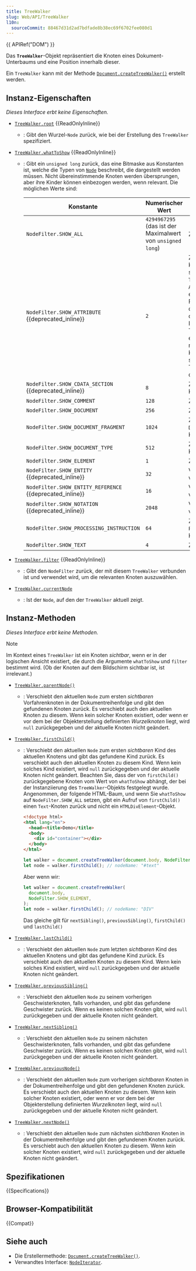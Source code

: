 ```yaml
---
title: TreeWalker
slug: Web/API/TreeWalker
l10n:
  sourceCommit: 88467d31d2ad7bdfade8b38ec69f6702fee080d1
---
```


{{ APIRef("DOM") }}

Das **`TreeWalker`**-Objekt repräsentiert die Knoten eines Dokument-Unterbaums und eine Position innerhalb dieser.

Ein `TreeWalker` kann mit der Methode [`Document.createTreeWalker()`](/de/docs/Web/API/Document/createTreeWalker) erstellt werden.

## Instanz-Eigenschaften

_Dieses Interface erbt keine Eigenschaften._

- [`TreeWalker.root`](/de/docs/Web/API/TreeWalker/root) {{ReadOnlyInline}}
  - : Gibt den Wurzel-`Node` zurück, wie bei der Erstellung des `TreeWalker` spezifiziert.
- [`TreeWalker.whatToShow`](/de/docs/Web/API/TreeWalker/whatToShow) {{ReadOnlyInline}}

  - : Gibt ein `unsigned long` zurück, das eine Bitmaske aus Konstanten ist, welche die Typen von [`Node`](/de/docs/Web/API/Node) beschreibt, die dargestellt werden müssen. Nicht übereinstimmende Knoten werden übersprungen, aber ihre Kinder können einbezogen werden, wenn relevant. Die möglichen Werte sind:

    | Konstante                                                | Numerischer Wert                                           | Beschreibung                                                                                                                                                                                                                                                                                                                                                               |
    | -------------------------------------------------------- | ---------------------------------------------------------- | -------------------------------------------------------------------------------------------------------------------------------------------------------------------------------------------------------------------------------------------------------------------------------------------------------------------------------------------------------------------------- |
    | `NodeFilter.SHOW_ALL`                                    | `4294967295` (das ist der Maximalwert von `unsigned long`) | Zeigt alle Knoten.                                                                                                                                                                                                                                                                                                                                                         |
    | `NodeFilter.SHOW_ATTRIBUTE` {{deprecated_inline}}        | `2`                                                        | Zeigt Attribute-`Attr`-Knoten. Dies ist nur sinnvoll, wenn ein `TreeWalker` mit einem `Attr`-Knoten als Wurzel erstellt wird. In diesem Fall bedeutet es, dass der Attribut-Knoten in der ersten Position der Iteration oder Traversierung erscheint. Da Attribute niemals Kinder anderer Knoten sind, erscheinen sie nicht bei der Traversierung durch den Dokument-Baum. |
    | `NodeFilter.SHOW_CDATA_SECTION` {{deprecated_inline}}    | `8`                                                        | Zeigt `CDATASection`-Knoten.                                                                                                                                                                                                                                                                                                                                               |
    | `NodeFilter.SHOW_COMMENT`                                | `128`                                                      | Zeigt `Comment`-Knoten.                                                                                                                                                                                                                                                                                                                                                    |
    | `NodeFilter.SHOW_DOCUMENT`                               | `256`                                                      | Zeigt `Document`-Knoten.                                                                                                                                                                                                                                                                                                                                                   |
    | `NodeFilter.SHOW_DOCUMENT_FRAGMENT`                      | `1024`                                                     | Zeigt `DocumentFragment`-Knoten.                                                                                                                                                                                                                                                                                                                                           |
    | `NodeFilter.SHOW_DOCUMENT_TYPE`                          | `512`                                                      | Zeigt `DocumentType`-Knoten.                                                                                                                                                                                                                                                                                                                                               |
    | `NodeFilter.SHOW_ELEMENT`                                | `1`                                                        | Zeigt `Element`-Knoten.                                                                                                                                                                                                                                                                                                                                                    |
    | `NodeFilter.SHOW_ENTITY` {{deprecated_inline}}           | `32`                                                       | Veraltet, nicht mehr verwendbar.                                                                                                                                                                                                                                                                                                                                           |
    | `NodeFilter.SHOW_ENTITY_REFERENCE` {{deprecated_inline}} | `16`                                                       | Veraltet, nicht mehr verwendbar.                                                                                                                                                                                                                                                                                                                                           |
    | `NodeFilter.SHOW_NOTATION` {{deprecated_inline}}         | `2048`                                                     | Veraltet, nicht mehr verwendbar.                                                                                                                                                                                                                                                                                                                                           |
    | `NodeFilter.SHOW_PROCESSING_INSTRUCTION`                 | `64`                                                       | Zeigt `ProcessingInstruction`-Knoten.                                                                                                                                                                                                                                                                                                                                      |
    | `NodeFilter.SHOW_TEXT`                                   | `4`                                                        | Zeigt `Text`-Knoten.                                                                                                                                                                                                                                                                                                                                                       |

- [`TreeWalker.filter`](/de/docs/Web/API/TreeWalker/filter) {{ReadOnlyInline}}
  - : Gibt den `NodeFilter` zurück, der mit diesem `TreeWalker` verbunden ist und verwendet wird, um die relevanten Knoten auszuwählen.
- [`TreeWalker.currentNode`](/de/docs/Web/API/TreeWalker/currentNode)
  - : Ist der `Node`, auf den der `TreeWalker` aktuell zeigt.

## Instanz-Methoden

_Dieses Interface erbt keine Methoden._

> [!NOTE]
> Im Kontext eines `TreeWalker` ist ein Knoten _sichtbar_, wenn er in der logischen Ansicht existiert, die durch die Argumente `whatToShow` und `filter` bestimmt wird. (Ob der Knoten auf dem Bildschirm sichtbar ist, ist irrelevant.)

- [`TreeWalker.parentNode()`](/de/docs/Web/API/TreeWalker/parentNode)
  - : Verschiebt den aktuellen `Node` zum ersten _sichtbaren_ Vorfahrenknoten in der Dokumentreihenfolge und gibt den gefundenen Knoten zurück. Es verschiebt auch den aktuellen Knoten zu diesem. Wenn kein solcher Knoten existiert, oder wenn er vor dem bei der Objekterstellung definierten _Wurzelknoten_ liegt, wird `null` zurückgegeben und der aktuelle Knoten nicht geändert.
- [`TreeWalker.firstChild()`](/de/docs/Web/API/TreeWalker/firstChild)

  - : Verschiebt den aktuellen `Node` zum ersten _sichtbaren_ Kind des aktuellen Knotens und gibt das gefundene Kind zurück. Es verschiebt auch den aktuellen Knoten zu diesem Kind. Wenn kein solches Kind existiert, wird `null` zurückgegeben und der aktuelle Knoten nicht geändert. Beachten Sie, dass der von `firstChild()` zurückgegebene Knoten vom Wert von `whatToShow` abhängt, der bei der Instanziierung des `TreeWalker`-Objekts festgelegt wurde. Angenommen, der folgende HTML-Baum, und wenn Sie `whatToShow` auf `NodeFilter.SHOW_ALL` setzen, gibt ein Aufruf von `firstChild()` einen `Text`-Knoten zurück und nicht ein `HTMLDivElement`-Objekt.

    ```html
    <!doctype html>
    <html lang="en">
      <head><title>Demo</title>
      <body>
        <div id="container"></div>
      </body>
    </html>
    ```

    ```js
    let walker = document.createTreeWalker(document.body, NodeFilter.SHOW_ALL);
    let node = walker.firstChild(); // nodeName: "#text"
    ```

    Aber wenn wir:

    ```js
    let walker = document.createTreeWalker(
      document.body,
      NodeFilter.SHOW_ELEMENT,
    );
    let node = walker.firstChild(); // nodeName: "DIV"
    ```

    Das gleiche gilt für `nextSibling()`, `previousSibling()`, `firstChild()` und `lastChild()`

- [`TreeWalker.lastChild()`](/de/docs/Web/API/TreeWalker/lastChild)
  - : Verschiebt den aktuellen `Node` zum letzten _sichtbaren_ Kind des aktuellen Knotens und gibt das gefundene Kind zurück. Es verschiebt auch den aktuellen Knoten zu diesem Kind. Wenn kein solches Kind existiert, wird `null` zurückgegeben und der aktuelle Knoten nicht geändert.
- [`TreeWalker.previousSibling()`](/de/docs/Web/API/TreeWalker/previousSibling)
  - : Verschiebt den aktuellen `Node` zu seinem vorherigen Geschwisterknoten, falls vorhanden, und gibt das gefundene Geschwister zurück. Wenn es keinen solchen Knoten gibt, wird `null` zurückgegeben und der aktuelle Knoten nicht geändert.
- [`TreeWalker.nextSibling()`](/de/docs/Web/API/TreeWalker/nextSibling)
  - : Verschiebt den aktuellen `Node` zu seinem nächsten Geschwisterknoten, falls vorhanden, und gibt das gefundene Geschwister zurück. Wenn es keinen solchen Knoten gibt, wird `null` zurückgegeben und der aktuelle Knoten nicht geändert.
- [`TreeWalker.previousNode()`](/de/docs/Web/API/TreeWalker/previousNode)
  - : Verschiebt den aktuellen `Node` zum vorherigen _sichtbaren_ Knoten in der Dokumentreihenfolge und gibt den gefundenen Knoten zurück. Es verschiebt auch den aktuellen Knoten zu diesem. Wenn kein solcher Knoten existiert, oder wenn er vor dem bei der Objekterstellung definierten _Wurzelknoten_ liegt, wird `null` zurückgegeben und der aktuelle Knoten nicht geändert.
- [`TreeWalker.nextNode()`](/de/docs/Web/API/TreeWalker/nextNode)
  - : Verschiebt den aktuellen `Node` zum nächsten _sichtbaren_ Knoten in der Dokumentreihenfolge und gibt den gefundenen Knoten zurück. Es verschiebt auch den aktuellen Knoten zu diesem. Wenn kein solcher Knoten existiert, wird `null` zurückgegeben und der aktuelle Knoten nicht geändert.

## Spezifikationen

{{Specifications}}

## Browser-Kompatibilität

{{Compat}}

## Siehe auch

- Die Erstellermethode: [`Document.createTreeWalker()`](/de/docs/Web/API/Document/createTreeWalker).
- Verwandtes Interface: [`NodeIterator`](/de/docs/Web/API/NodeIterator).
